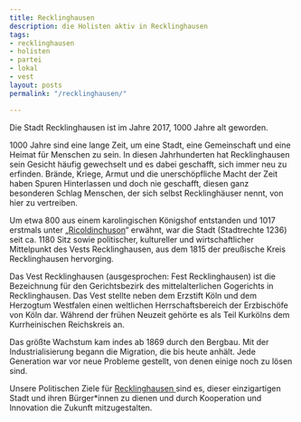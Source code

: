 ```yaml
---
title: Recklinghausen
description: die Holisten aktiv in Recklinghausen
tags:
- recklinghausen
- holisten
- partei
- lokal
- vest
layout: posts
permalink: "/recklinghausen/"

---
```

Die  Stadt Recklinghausen ist im Jahre 2017, 1000 Jahre alt geworden.

1000 Jahre sind eine lange Zeit, um eine Stadt, eine Gemeinschaft und eine Heimat für Menschen zu sein. In diesen Jahrhunderten hat Recklinghausen sein Gesicht häufig gewechselt und es dabei geschafft, sich immer neu zu erfinden. Brände, Kriege, Armut und die unerschöpfliche Macht der Zeit haben Spuren Hinterlassen und doch nie geschafft, diesen ganz besonderen Schlag Menschen, der sich selbst Recklinghäuser nennt, von hier zu vertreiben.

Um etwa 800 aus einem karolingischen Königshof entstanden und 1017 erstmals unter „[Ricoldinchuson](http://genwiki.genealogy.net/Recklinghausen)“ erwähnt, war die Stadt (Stadtrechte 1236) seit ca. 1180 Sitz sowie politischer, kultureller und wirtschaftlicher Mittelpunkt des Vests Recklinghausen, aus dem 1815 der preußische Kreis Recklinghausen hervorging.

Das Vest Recklinghausen (ausgesprochen: Fest Recklinghausen) ist die Bezeichnung für den Gerichtsbezirk des mittelalterlichen Gogerichts in Recklinghausen. Das Vest stellte neben dem Erzstift Köln und dem Herzogtum Westfalen einen weltlichen Herrschaftsbereich der Erzbischöfe von Köln dar. Während der frühen Neuzeit gehörte es als Teil Kurkölns dem Kurrheinischen Reichskreis an.

Das größte Wachstum kam indes ab 1869 durch den Bergbau. Mit der Industrialisierung begann die Migration, die bis heute anhält. Jede Generation war vor neue Probleme gestellt, von denen einige noch zu lösen sind.

Unsere Politischen Ziele für [Recklinghausen ](http://holisten.de/themen/lokal-kommunalpolitik-recklinghausen) sind es, dieser einzigartigen Stadt und ihren Bürger*innen zu dienen und durch Kooperation und Innovation die Zukunft mitzugestalten.